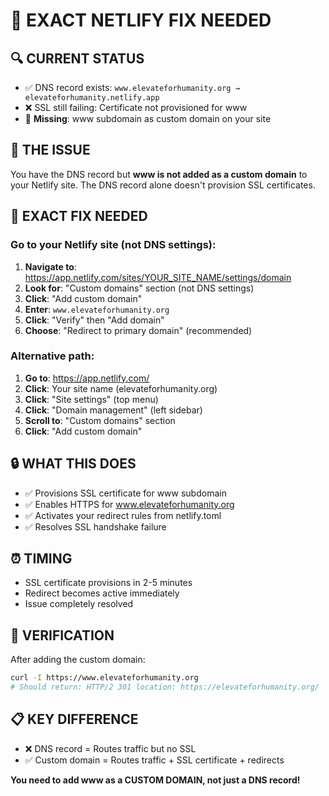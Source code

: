 # 🎯 EXACT NETLIFY FIX NEEDED

## 🔍 **CURRENT STATUS**
- ✅ DNS record exists: `www.elevateforhumanity.org → elevateforhumanity.netlify.app`
- ❌ SSL still failing: Certificate not provisioned for www
- 🎯 **Missing**: www subdomain as custom domain on your site

## 🚨 **THE ISSUE**
You have the DNS record but **www is not added as a custom domain** to your Netlify site. The DNS record alone doesn't provision SSL certificates.

## 🎯 **EXACT FIX NEEDED**

### **Go to your Netlify site (not DNS settings):**

1. **Navigate to**: https://app.netlify.com/sites/YOUR_SITE_NAME/settings/domain
2. **Look for**: "Custom domains" section (not DNS settings)
3. **Click**: "Add custom domain"
4. **Enter**: `www.elevateforhumanity.org`
5. **Click**: "Verify" then "Add domain"
6. **Choose**: "Redirect to primary domain" (recommended)

### **Alternative path:**
1. **Go to**: https://app.netlify.com/
2. **Click**: Your site name (elevateforhumanity.org)
3. **Click**: "Site settings" (top menu)
4. **Click**: "Domain management" (left sidebar)
5. **Scroll to**: "Custom domains" section
6. **Click**: "Add custom domain"

## 🔒 **WHAT THIS DOES**
- ✅ Provisions SSL certificate for www subdomain
- ✅ Enables HTTPS for www.elevateforhumanity.org
- ✅ Activates your redirect rules from netlify.toml
- ✅ Resolves SSL handshake failure

## ⏰ **TIMING**
- SSL certificate provisions in 2-5 minutes
- Redirect becomes active immediately
- Issue completely resolved

## 🧪 **VERIFICATION**
After adding the custom domain:
```bash
curl -I https://www.elevateforhumanity.org
# Should return: HTTP/2 301 location: https://elevateforhumanity.org/
```

## 📋 **KEY DIFFERENCE**
- ❌ DNS record = Routes traffic but no SSL
- ✅ Custom domain = Routes traffic + SSL certificate + redirects

**You need to add www as a CUSTOM DOMAIN, not just a DNS record!**